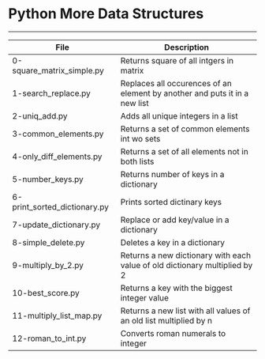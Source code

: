 # Python More Data Structures
---
File|Description
---|---
0-square\_matrix\_simple.py| Returns square of all intgers in matrix
1-search\_replace.py| Replaces all occurences of an element by another and puts it in a new list
2-uniq\_add.py| Adds all unique integers in a list
3-common\_elements.py| Returns a set of common elements int wo sets
4-only\_diff\_elements.py| Returns a set of all elements not in both lists
5-number\_keys.py| Returns number of keys in a dictionary
6-print\_sorted\_dictionary.py| Prints sorted dictinary keys
7-update\_dictionary.py| Replace or add key/value in a dictionary
8-simple\_delete.py| Deletes a key in a dictionary
9-multiply\_by\_2.py| Returns a new dictionary with each value of old dictionary multiplied by 2
10-best\_score.py| Returns a key with the biggest integer value
11-multiply\_list\_map.py| Returns a new list with all values of an old list multiplied by n
12-roman\_to\_int.py| Converts roman numerals to integer
